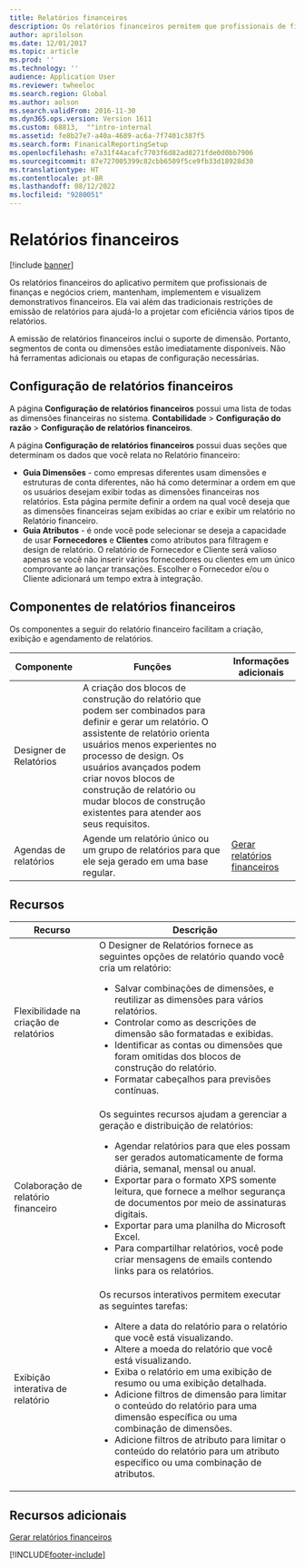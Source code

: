 ```yaml
---
title: Relatórios financeiros
description: Os relatórios financeiros permitem que profissionais de finanças e negócios criem, mantenham, implementem e visualizem demonstrativos financeiros.
author: aprilolson
ms.date: 12/01/2017
ms.topic: article
ms.prod: ''
ms.technology: ''
audience: Application User
ms.reviewer: twheeloc
ms.search.region: Global
ms.author: aolson
ms.search.validFrom: 2016-11-30
ms.dyn365.ops.version: Version 1611
ms.custom: 68813,  ""intro-internal
ms.assetid: fe8b27e7-a40a-4689-ac6a-7f7401c387f5
ms.search.form: FinanicalReportingSetup
ms.openlocfilehash: e7a31f44acafc7703f6d82ad0271fde0d0bb7906
ms.sourcegitcommit: 87e727005399c82cbb6509f5ce9fb33d18928d30
ms.translationtype: HT
ms.contentlocale: pt-BR
ms.lasthandoff: 08/12/2022
ms.locfileid: "9280051"
---
```

# <a name="financial-reporting"></a>Relatórios financeiros

[!include [banner](../includes/banner.md)]

Os relatórios financeiros do aplicativo permitem que profissionais de finanças e negócios criem, mantenham, implementem e visualizem demonstrativos financeiros. Ela vai além das tradicionais restrições de emissão de relatórios para ajudá-lo a projetar com eficiência vários tipos de relatórios.

A emissão de relatórios financeiros inclui o suporte de dimensão. Portanto, segmentos de conta ou dimensões estão imediatamente disponíveis. Não há ferramentas adicionais ou etapas de configuração necessárias.

## <a name="financial-reporting-setup"></a>Configuração de relatórios financeiros
A página **Configuração de relatórios financeiros** possui uma lista de todas as dimensões financeiras no sistema. **Contabilidade** \> **Configuração do razão** \> **Configuração de relatórios financeiros**.

A página **Configuração de relatórios financeiros** possui duas seções que determinam os dados que você relata no Relatório financeiro:

- **Guia Dimensões** - como empresas diferentes usam dimensões e estruturas de conta diferentes, não há como determinar a ordem em que os usuários desejam exibir todas as dimensões financeiras nos relatórios. Esta página permite definir a ordem na qual você deseja que as dimensões financeiras sejam exibidas ao criar e exibir um relatório no Relatório financeiro.
- **Guia Atributos** - é onde você pode selecionar se deseja a capacidade de usar **Fornecedores** e **Clientes** como atributos para filtragem e design de relatório. O relatório de Fornecedor e Cliente será valioso apenas se você não inserir vários fornecedores ou clientes em um único comprovante ao lançar transações. Escolher o Fornecedor e/ou o Cliente adicionará um tempo extra à integração.

## <a name="financial-reporting-components"></a>Componentes de relatórios financeiros
Os componentes a seguir do relatório financeiro facilitam a criação, exibição e agendamento de relatórios.

| Componente        | Funções | Informações adicionais |
|------------------|-----------|------------------------|
| Designer de Relatórios  | A criação dos blocos de construção do relatório que podem ser combinados para definir e gerar um relatório. O assistente de relatório orienta usuários menos experientes no processo de design. Os usuários avançados podem criar novos blocos de construção de relatório ou mudar blocos de construção existentes para atender aos seus requisitos. | |
| Agendas de relatórios | Agende um relatório único ou um grupo de relatórios para que ele seja gerado em uma base regular. | [Gerar relatórios financeiros](generate-financial-report.md) |

## <a name="features"></a>Recursos
<table>
<thead>
<tr>
<th>Recurso</th>
<th>Descrição</th>
</tr>
</thead>
<tbody>
<tr>
<td>Flexibilidade na criação de relatórios</td>
<td>O Designer de Relatórios fornece as seguintes opções de relatório quando você cria um relatório:
<ul>
<li>Salvar combinações de dimensões, e reutilizar as dimensões para vários relatórios.</li>
<li>Controlar como as descrições de dimensão são formatadas e exibidas.</li>
<li>Identificar as contas ou dimensões que foram omitidas dos blocos de construção do relatório.</li>
<li>Formatar cabeçalhos para previsões contínuas.</li>
</ul>
</td>
</tr>
<tr>
<td>Colaboração de relatório financeiro</td>
<td>Os seguintes recursos ajudam a gerenciar a geração e distribuição de relatórios:
<ul>
<li>Agendar relatórios para que eles possam ser gerados automaticamente de forma diária, semanal, mensal ou anual.</li>
<li>Exportar para o formato XPS somente leitura, que fornece a melhor segurança de documentos por meio de assinaturas digitais.</li>
<li>Exportar para uma planilha do Microsoft Excel.</li>
<li>Para compartilhar relatórios, você pode criar mensagens de emails contendo links para os relatórios.</li>
</ul>
</td>
</tr>
<tr>
<td>Exibição interativa de relatório</td>
<td>Os recursos interativos permitem executar as seguintes tarefas:
<ul>
<li>Altere a data do relatório para o relatório que você está visualizando.</li>
<li>Altere a moeda do relatório que você está visualizando.</li>
<li>Exiba o relatório em uma exibição de resumo ou uma exibição detalhada.</li>
<li>Adicione filtros de dimensão para limitar o conteúdo do relatório para uma dimensão específica ou uma combinação de dimensões.</li>
<li>Adicione filtros de atributo para limitar o conteúdo do relatório para um atributo específico ou uma combinação de atributos.</li>
</ul>
</td>
</tr>
</tbody>
</table>

## <a name="additional-resources"></a>Recursos adicionais
[Gerar relatórios financeiros](generate-financial-report.md)


[!INCLUDE[footer-include](../../../includes/footer-banner.md)]
